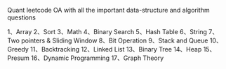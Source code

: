 Quant leetcode OA with all the important data-structure and algorithm questions

1、Array
2、Sort
3、Math
4、Binary Search
5、Hash Table
6、String
7、Two pointers & Sliding Window 
8、Bit Operation
9、Stack and Queue 
10、Greedy 
11、Backtracking 
12、Linked List 
13、Binary Tree
14、Heap
15、Presum
16、Dynamic Programming 
17、Graph Theory
